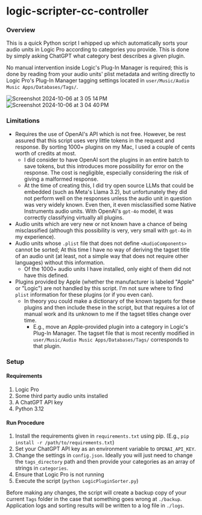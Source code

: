 # logic-scripter-cc-controller

### Overview
This is a quick Python script I whipped up which automatically sorts your audio units in Logic Pro according to categories you provide. This is done by simply asking ChatGPT what category best describes a given plugin.

No manual intervention inside Logic's Plug-In Manager is required; this is done by reading from your audio units' plist metadata and writing directly to Logic Pro's Plug-In Manager tagging settings located in `user/Music/Audio Music Apps/Databases/Tags/`. 

![Screenshot 2024-10-06 at 3 05 14 PM](https://github.com/user-attachments/assets/24a3352d-5ba5-4728-ab53-4e855a30251a)
![Screenshot 2024-10-06 at 3 04 40 PM](https://github.com/user-attachments/assets/85953443-a68b-4d9d-b410-24afd4a2a66a)

### Limitations
- Requires the use of OpenAI's API which is not free. However, be rest assured that this script uses very little tokens in the request and response. By sorting 1000+ plugins on my Mac, I used a couple of cents worth of credits at most. 
  - I did consider to have OpenAI sort the plugins in an entire batch to save tokens, but this introduces more possibility for error on the response. The cost is negligible, especially considering the risk of giving a malformed response.
  - At the time of creating this, I did try open source LLMs that could be embedded (such as Meta's Llama 3.2), but unfortunately they did not perform well on the responses unless the audio unit in question was very widely known. Even then, it even misclassified some Native Instruments audio units. With OpenAI's `gpt-4o` model, it was correctly classifying virtually all plugins.
- Audio units which are very new or not known have a chance of being misclassified (although this possibility is very, very small with `gpt-4o` in my experience).
- Audio units whose `.plist` file that does not define `<AudioComponents>` cannot be sorted; At this time I have no way of deriving the tagset title of an audio unit (at least, not a simple way that does not require other languages) without this information.
  - Of the 1000+ audio units I have installed, only eight of them did not have this defined.
- Plugins provided by Apple (whether the manufacturer is labeled "Apple" or "Logic") are not handled by this script. I'm not sure where to find `plist` information for these plugins (or if you even can).
  - In theory you could make a dictionary of the known tagsets for these plugins and then include these in the script, but that requires a lot of manual work and its unknown to me if the tagset titles change over time.
    - E.g., move an Apple-provided plugin into a category in Logic's Plug-In Manager. The tagset file that is most recently modified in `user/Music/Audio Music Apps/Databases/Tags/` corresponds to that plugin.

### Setup

#### Requirements
1. Logic Pro
2. Some third party audio units installed
3. A ChatGPT API key
4. Python 3.12

#### Run Procedure
1. Install the requirements given in `requirements.txt` using pip. (E.g., `pip install -r /path/to/requirements.txt`)
2. Set your ChatGPT API key as an environment variable to `OPENAI_API_KEY`.
3. Change the settings in `config.json`. Ideally you will just need to change the `tags_directory` path and then provide your categories as an array of strings in `categories`.
4. Ensure that Logic Pro is not running
5. Execute the script (`python LogicPluginSorter.py`)

Before making any changes, the script will create a backup copy of your current `Tags` folder in the case that something goes wrong at `./backup`. Application logs and sorting results will be written to a log file in `./logs`.


